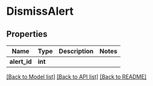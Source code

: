 # DismissAlert

## Properties
Name | Type | Description | Notes
------------ | ------------- | ------------- | -------------
**alert_id** | **int** |  | 

[[Back to Model list]](../README.md#documentation-for-models) [[Back to API list]](../README.md#documentation-for-api-endpoints) [[Back to README]](../README.md)


